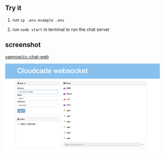 
## Try it

1. run `cp .env.example .env`

2. run `node start` in terminal to run the chat server


## screenshot

[vaenow/cc-chat-web](https://github.com/vaenow/cc-chat-web)

![png](https://raw.githubusercontent.com/vaenow/cc-chat-web/master/static/images/WX20200311-071100%402x.png)
